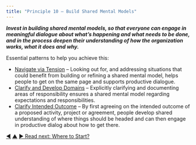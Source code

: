 ```yaml
---
title: "Principle 10 – Build Shared Mental Models"
---
```




**_Invest in building shared mental models, so that everyone can engage in meaningful dialogue about what’s happening and what needs to be done, and in the process deepen their understanding of how the organization works, what it does and why._**

Essential patterns to help you achieve this:

-   [Navigate via Tension](navigate-via-tension.html) – Looking out for, and addressing situations that could benefit from building or refining a shared mental model, helps people to get on the same page and supports productive dialogue.
-   [Clarify and Develop Domains](clarify-and-develop-domains.html) – Explicitly clarifying and documenting areas of  responsibility ensures a shared mental model regarding expectations and responsibilities.
-   [Clarify Intended Outcome](clarify-intended-outcome.html) – By first agreeing on the intended outcome of a proposed activity, project or agreement, people develop shared understanding of where things should be headed and can then engage in productive dialog about how to get there.


<div class="bottom-nav">
<a href="develop-culture.html" title="Back to: Principle 9 – Intentionally Develop Culture">◀</a> <a href="transformation.html" title="Up: Three Principles for Transformation">▲</a> <a href="where-to-start.html" title="Read next: Where to Start?">▶ Read next: Where to Start?</a>
</div>


<script type="text/javascript">
Mousetrap.bind('g n', function() {
    window.location.href = 'where-to-start.html';
    return false;
});
</script>

